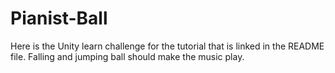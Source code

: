 # Pianist-Ball
Here is the Unity learn challenge for the tutorial that is linked in the README file. Falling and jumping ball should make the music play.
